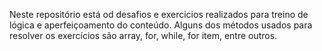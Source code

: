 Neste repositório está od desafios e exercicios realizados para treino de lógica e aperfeiçoamento do conteúdo. Alguns dos métodos usados para resolver os exercícios são array, for, while, for item, entre outros.